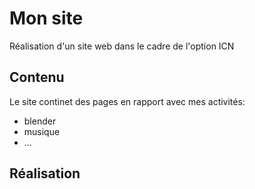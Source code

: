 # Mon site
Réalisation d'un site web dans le cadre de l'option ICN

## Contenu

Le site continet des pages en rapport avec mes activités:

* blender
* musique
* ...

## Réalisation

